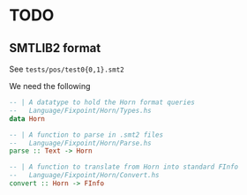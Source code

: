 # TODO

## SMTLIB2 format

See `tests/pos/test0{0,1}.smt2`

We need the following

```haskell
-- | A datatype to hold the Horn format queries
--   Language/Fixpoint/Horn/Types.hs
data Horn

-- | A function to parse in .smt2 files
--   Language/Fixpoint/Horn/Parse.hs
parse :: Text -> Horn

-- | A function to translate from Horn into standard FInfo
--   Language/Fixpoint/Horn/Convert.hs
convert :: Horn -> FInfo
```
